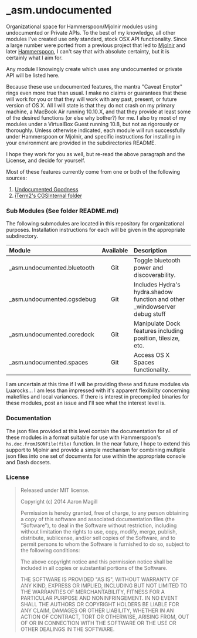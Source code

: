 _asm.undocumented
=================

Organizational space for Hammerspoon/Mjolnir modules using undocumented or Private APIs.  To the best of my knowledge, all other modules I've created use only standard, stock OSX API functionality.  Since a large number were ported from a previous project that led to [Mjolnir](https://github.com/sdegutis/mjolnir) and later [Hammerspoon](https://github.com/Hammerspoon/hammerspoon), I can't say that with absolute certainty, but it is certainly what I aim for.

Any module I knowingly create which uses any undocumented or private API will be listed here.

Because these use undocumented features, the mantra "Caveat Emptor" rings even more true than usual.  I make no claims or guarantees that these will work for you or that they will work with any past, present, or future version of OS X.  All I will state is that they do not crash on my primary machine, a MacBook Air running 10.10.X, and that they provide at least some of the desired functions (or else why bother?) for me.  I also try most of my modules under a VirtualBox Guest running 10.8, but not as rigorously or thoroughly.  Unless otherwise indicated, each module will run successfully under Hammerspoon or Mjolnir, and specific instructions for installing in your environment are provided in the subdirectories README.

I hope they work for you as well, but re-read the above paragraph and the License, and decide for yourself.

Most of these features currently come from one or both of the following sources:

 1. [Undocumented Goodness](https://code.google.com/p/undocumented-goodness/)
 2. [iTerm2's CGSInternal folder](https://github.com/gnachman/iterm2)

### Sub Modules (See folder README.md)
The following submodules are located in this repository for organizational purposes.  Installation instructions for each will be given in the appropriate subdirectory.

|Module                      | Available | Description                                                                |
|:---------------------------|:---------:|:---------------------------------------------------------------------------|
|_asm.undocumented.bluetooth | Git       | Toggle bluetooth power and discoverability.                                |
|_asm.undocumented.cgsdebug  | Git       | Includes Hydra's hydra.shadow function and other _windowserver debug stuff |
|_asm.undocumented.coredock  | Git       | Manipulate Dock features including position, tilesize, etc.                |
|_asm.undocumented.spaces    | Git       | Access OS X Spaces functionality.                                          |

I am uncertain at this time if I will be providing these and future modules via Luarocks... I am less than impressed with it's apparent flexibility concerning makefiles and local variances.  If there is interest in precompiled binaries for these modules, post an issue and I'll see what the interest level is.

### Documentation

The json files provided at this level contain the documentation for all of these modules in a format suitable for use with Hammerspoon's `hs.doc.fromJSONFile(file)` function.  In the near future, I hope to extend this support to Mjolnir and provide a simple mechanism for combining multiple json files into one set of documents for use within the appropriate console and Dash docsets.

### License

> Released under MIT license.
>
> Copyright (c) 2014 Aaron Magill
>
> Permission is hereby granted, free of charge, to any person obtaining a copy of this software and associated documentation files (the "Software"), to deal in the Software without restriction, including without limitation the rights to use, copy, modify, merge, publish, distribute, sublicense, and/or sell copies of the Software, and to permit persons to whom the Software is furnished to do so, subject to the following conditions:
>
> The above copyright notice and this permission notice shall be included in all copies or substantial portions of the Software.
>
> THE SOFTWARE IS PROVIDED "AS IS", WITHOUT WARRANTY OF ANY KIND, EXPRESS OR IMPLIED, INCLUDING BUT NOT LIMITED TO THE WARRANTIES OF MERCHANTABILITY, FITNESS FOR A PARTICULAR PURPOSE AND NONINFRINGEMENT. IN NO EVENT SHALL THE AUTHORS OR COPYRIGHT HOLDERS BE LIABLE FOR ANY CLAIM, DAMAGES OR OTHER LIABILITY, WHETHER IN AN ACTION OF CONTRACT, TORT OR OTHERWISE, ARISING FROM, OUT OF OR IN CONNECTION WITH THE SOFTWARE OR THE USE OR OTHER DEALINGS IN THE SOFTWARE.
>